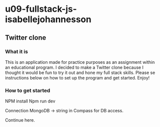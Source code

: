 # u09-fullstack-js-isabellejohannesson

## Twitter clone

### What it is

This is an application made for practice purposes as an assignment within an educational program. I decided to make a Twitter clone because I thought it would be fun to try it out and hone my full stack skills. Please se instructions below on how to set up the program and get started. Enjoy!

### How to get started

NPM install
Npm run dev

Connection MongoDB -> string in Compass for DB access.

Continue here.
